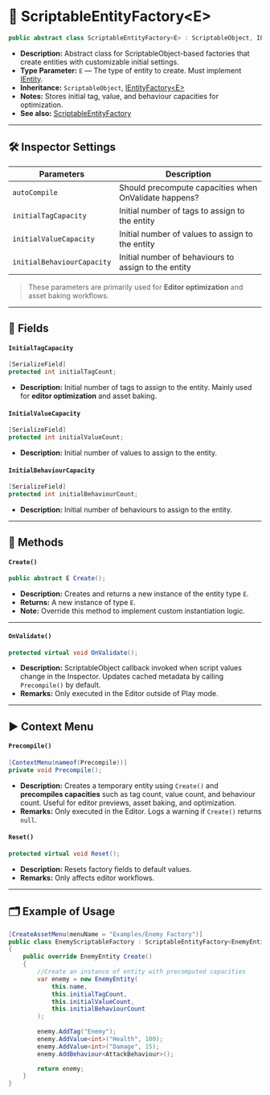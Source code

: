 # 🧩️ ScriptableEntityFactory\<E>

```csharp
public abstract class ScriptableEntityFactory<E> : ScriptableObject, IEntityFactory<E> where E : IEntity
```

- **Description:** Abstract class for ScriptableObject-based factories that create entities with customizable initial settings.
- **Type Parameter:** `E` — The type of entity to create. Must implement [IEntity](../Entities/IEntity.md).
- **Inheritance:** `ScriptableObject`, [IEntityFactory\<E>](IEntityFactory%601.md)
- **Notes:** Stores initial tag, value, and behaviour capacities for optimization.
- **See also:** [ScriptableEntityFactory](ScriptableEntityFactory.md)

---

## 🛠 Inspector Settings

| Parameters                 | Description                                          | 
|----------------------------|------------------------------------------------------|
| `autoCompile`              | Should precompute capacities when OnValidate happens?       |
| `initialTagCapacity`       | Initial number of tags to assign to the entity       |
| `initialValueCapacity`     | Initial number of values to assign to the entity     |
| `initialBehaviourCapacity` | Initial number of behaviours to assign to the entity |

> These parameters are primarily used for **Editor optimization** and asset baking workflows.

---

## 🧱 Fields

#### `InitialTagCapacity`

```csharp
[SerializeField]
protected int initialTagCount;
```

- **Description:** Initial number of tags to assign to the entity. Mainly used for **editor optimization** and asset baking.

#### `InitialValueCapacity`

```csharp
[SerializeField]
protected int initialValueCount;
```

- **Description:** Initial number of values to assign to the entity.

#### `InitialBehaviourCapacity`

```csharp
[SerializeField]
protected int initialBehaviourCount;
```

- **Description:** Initial number of behaviours to assign to the entity.

---

## 🏹 Methods

#### `Create()`

```csharp
public abstract E Create();
```

- **Description:** Creates and returns a new instance of the entity type `E`.
- **Returns:** A new instance of type `E`.
- **Note:** Override this method to implement custom instantiation logic.

---

#### `OnValidate()`

```csharp
protected virtual void OnValidate();
```

- **Description:** ScriptableObject callback invoked when script values change in the Inspector. Updates cached metadata by calling `Precompile()` by default.
- **Remarks:** Only executed in the Editor outside of Play mode.

---

## ▶️ Context Menu

#### `Precompile()`

```csharp
[ContextMenu(nameof(Precompile))]
private void Precompile();
```

- **Description:** Creates a temporary entity using `Create()` and **precompiles capacities** such as tag count, value count, and behaviour count. Useful for editor previews, asset baking, and optimization.
- **Remarks:** Only executed in the Editor. Logs a warning if `Create()` returns `null`.

#### `Reset()`

```csharp
protected virtual void Reset();
```

- **Description:** Resets factory fields to default values.
- **Remarks:** Only affects editor workflows.

---

## 🗂 Example of Usage

```csharp
[CreateAssetMenu(menuName = "Examples/Enemy Factory")]
public class EnemyScriptableFactory : ScriptableEntityFactory<EnemyEntity>
{
    public override EnemyEntity Create()
    {
        //Create an instance of entity with precomputed capacities
        var enemy = new EnemyEntity(
            this.name,
            this.initialTagCount,
            this.initialValueCount,
            this.initialBehaviourCount
        );
    
        enemy.AddTag("Enemy");
        enemy.AddValue<int>("Health", 100);
        enemy.AddValue<int>("Damage", 15);
        enemy.AddBehaviour<AttackBehaviour>();

        return enemy;
    }
}
```